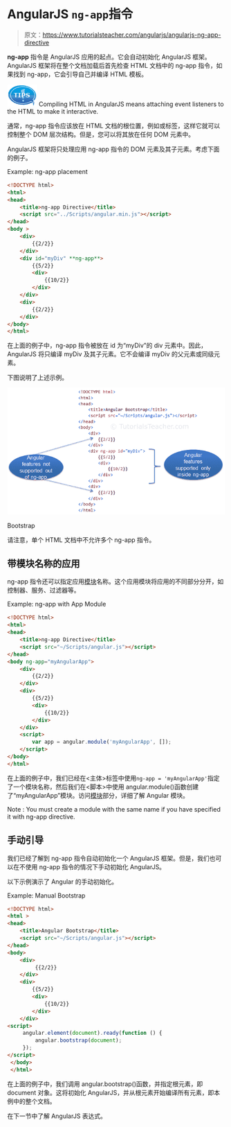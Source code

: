 # AngularJS `ng-app`指令

> 原文：<https://www.tutorialsteacher.com/angularjs/angularjs-ng-app-directive>

**ng-app** 指令是 AngularJS 应用的起点。它会自动初始化 AngularJS 框架。AngularJS 框架将在整个文档加载后首先检查 HTML 文档中的 ng-app 指令，如果找到 ng-app，它会引导自己并编译 HTML 模板。

![tip](img/751bca76a769f8ad315ebee3fdf7d98e.png)  Compiling HTML in AngularJS means attaching event listeners to the HTML to make it interactive.

通常，ng-app 指令应该放在 HTML 文档的根位置，例如或标签，这样它就可以控制整个 DOM 层次结构。但是，您可以将其放在任何 DOM 元素中。

AngularJS 框架将只处理应用 ng-app 指令的 DOM 元素及其子元素。考虑下面的例子。

Example: ng-app placement

```html
<!DOCTYPE html>
<html>
<head>
    <title>ng-app Directive</title>
    <script src="../Scripts/angular.min.js"></script>    
</head>
<body >
    <div>
        {{2/2}}
    </div>
    <div id="myDiv" **ng-app**>
        {{5/2}}
        <div>
            {{10/2}}
        </div>
    </div>
    <div>
        {{2/2}}
    </div>
</body>
</html>
```

在上面的例子中，ng-app 指令被放在 id 为“myDiv”的 div 元素中。因此，AngularJS 将只编译 myDiv 及其子元素。它不会编译 myDiv 的父元素或同级元素。

下图说明了上述示例。

![](img/570f54eb9ee3449185598535de9cac7d.png)

Bootstrap



请注意，单个 HTML 文档中不允许多个 ng-app 指令。

## 带模块名称的应用

ng-app 指令还可以指定应用[模块](/angularjs/modules-in-angularjs)名称。这个应用模块将应用的不同部分分开，如控制器、服务、过滤器等。

Example: ng-app with App Module

```html
<!DOCTYPE html>
<html>
<head>
    <title>ng-app Directive</title>
    <script src="~/Scripts/angular.js"></script>
</head>
<body ng-app="myAngularApp">
    <div>
        {{2/2}}
    </div>
    <div>
        {{5/2}}
        <div>
            {{10/2}}
        </div>
    </div>
    <script>
        var app = angular.module('myAngularApp', []);
    </script>
</body>
</html>
```

在上面的例子中，我们已经在<主体>标签中使用`ng-app = 'myAngularApp'`指定了一个模块名称，然后我们在<脚本>中使用 angular.module()函数创建了“myAngularApp”模块。访问[模块](/angularjs/modules-in-angularjs)部分，详细了解 Angular 模块。

Note : You must create a module with the same name if you have specified it with ng-app directive.

## 手动引导

我们已经了解到 ng-app 指令自动初始化一个 AngularJS 框架。但是，我们也可以在不使用 ng-app 指令的情况下手动初始化 AngularJS。

以下示例演示了 Angular 的手动初始化。

Example: Manual Bootstrap

```html
<!DOCTYPE html>
<html >
<head>
    <title>Angular Bootstrap</title>
    <script src="~/Scripts/angular.js"></script>
</head>
<body>
    <div>
         {{2/2}}
    </div>
    <div>
        {{5/2}}
        <div>
            {{10/2}}
        </div>   
    </div>
<script>       
     angular.element(document).ready(function () {
         angular.bootstrap(document);
     });
</script>
 </body>
 </html>
```

在上面的例子中，我们调用 angular.bootstrap()函数，并指定根元素，即 document 对象。这将初始化 AngularJS，并从根元素开始编译所有元素，即本例中的整个文档。

在下一节中了解 AngularJS 表达式。
